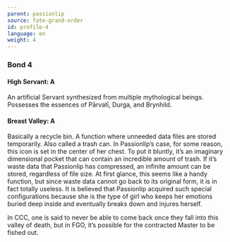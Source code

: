 ```yaml
---
parent: passionlip
source: fate-grand-order
id: profile-4
language: en
weight: 4
---
```


### Bond 4

#### High Servant: A

An artificial Servant synthesized from multiple mythological beings. Possesses the essences of Pārvatī, Durga, and Brynhild.

#### Breast Valley: A

Basically a recycle bin.
A function where unneeded data files are stored temporarily. Also called a trash can.
In Passionlip’s case, for some reason, this icon is set in the center of her chest. To put it bluntly, it’s an imaginary dimensional pocket that can contain an incredible amount of trash.
If it’s waste data that Passionlip has compressed, an infinite amount can be stored, regardless of file size.
At first glance, this seems like a handy function, but since waste data cannot go back to its original form, it is in fact totally useless. It is believed that Passionlip acquired such special configurations because she is the type of girl who keeps her emotions buried deep inside and eventually breaks down and injures herself.

In CCC, one is said to never be able to come back once they fall into this valley of death, but in FGO, it’s possible for the contracted Master to be fished out. 
